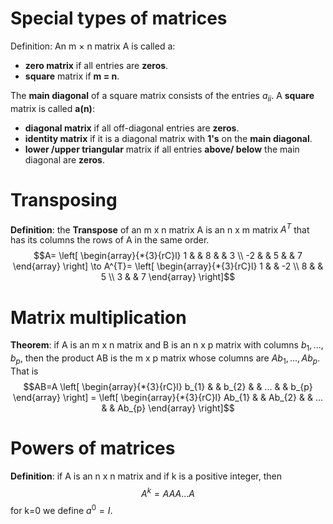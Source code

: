 # Special types of matrices
Definition:
An m × n matrix A is called a:
-   ﻿﻿**zero matrix** if all entries are **zeros**.
-   ﻿﻿**square** matrix if **m = n**.

The **main diagonal** of a square matrix consists of the entries $a_{ii}$.
A **square** matrix is called **a(n)**:
-   ﻿﻿**diagonal matrix** if all off-diagonal entries are **zeros**.
-   ﻿﻿**identity matrix** if it is a diagonal matrix with **1's** on the **main diagonal**.
-   ﻿﻿**lower /upper triangular** matrix if all entries **above/ below** the main diagonal are **zeros**.

# Transposing
**Definition**:
the **Transpose** of an m x n matrix A is an n x m matrix $A^{T}$ that has its columns the rows of A in the same order. $$A=
\left[
\begin{array}{*{3}{rC}l}
    1 &  &  8 &  &  3 \\
    -2 &  &  5 &  &  7 
\end{array}
\right]
\to A^{T}=
\left[
\begin{array}{*{3}{rC}l}
    1 &  &  -2 \\
    8 &  &  5 \\
    3 &  &  7 
\end{array}
\right]$$

# Matrix multiplication
**Theorem**:
if A is an m x n matrix and B is an n x p matrix with columns $b_{1},...,b_{p}$, then the product AB is the m x p matrix whose columns are $Ab_{1},...,Ab_{p}$.
That is $$AB=A 
\left[
\begin{array}{*{3}{rC}l}
    b_{1} &  &  b_{2} &  &  ... &   &  b_{p} 
\end{array}
\right] = 
\left[
\begin{array}{*{3}{rC}l}
    Ab_{1} &  &  Ab_{2} &  &  ... &   &  Ab_{p} 
\end{array}
\right]$$
# Powers of matrices
**Definition**:
if A is an n x n matrix and if k is a positive integer, then $$A^{k}=AAA...A$$
for k=0 we define $a^{0}=I$.
